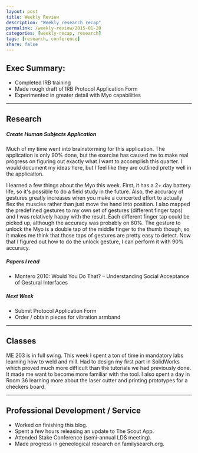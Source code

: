 ```yaml
---
layout: post
title: Weekly Review
description: "Weekly research recap"
permalink: /weekly-review/2015-01-28
categories: [weekly-recap, research]
tags: [research, conference]
share: false
---
```


## Exec Summary:
  - Completed IRB training
  - Made rough draft of IRB Protocol Application Form
  - Experimented in greater detail with Myo capabilities

----

## Research

##### Create Human Subjects Application

Much of my time went into brainstorming for this application. The application is only 90% done, but the exercise has caused me to make real progress on figuring out exactly what I want to accomplish this quarter. I would document my ideas here, but I feel like they are outlined pretty well in the application. 

I learned a few things about the Myo this week. First, it has a 2+ day battery life, so it's possible to do a field study in the future. Also, the accuracy of gestures greatly increases when you make a concerted effort to actually flex the muscles rather than just move the hand into position. I also mapped the predefined gestures to my own set of gestures (different finger taps) and I was relatively happy with the result. Each different finger tap could be picked up, although the accuracy was probably on 60%. The gesture to unlock the Myo is a double tap of the middle finger to the thumb though, so it makes me think that those taps of gestures are pretty easy to detect. Now that I figured out how to do the unlock gesture, I can perform it with 90% accuracy.

##### Papers I read

  - Montero 2010: Would You Do That? – Understanding Social Acceptance of Gestural Interfaces

##### Next Week

  - Submit Protocol Application Form
  - Order / obtain pieces for vibration armband

----

## Classes

ME 203 is in full swing. This week I spent a ton of time in mandatory labs learning how to weld and mill. Had to design my first part in SolidWorks which proved much more difficult than the tutorials we had previously done. It made me want to become more familiar with the tool. I also spent a day in Room 36 learning more about the laser cutter and printing prototypes for a checkers board.

----

## Professional Development / Service

  - Worked on finishing this blog.
  - Spent a few hours releasing an update to The Scout App.
  - Attended Stake Conference (semi-annual LDS meeting).
  - Made progress in geneological research on familysearch.org.